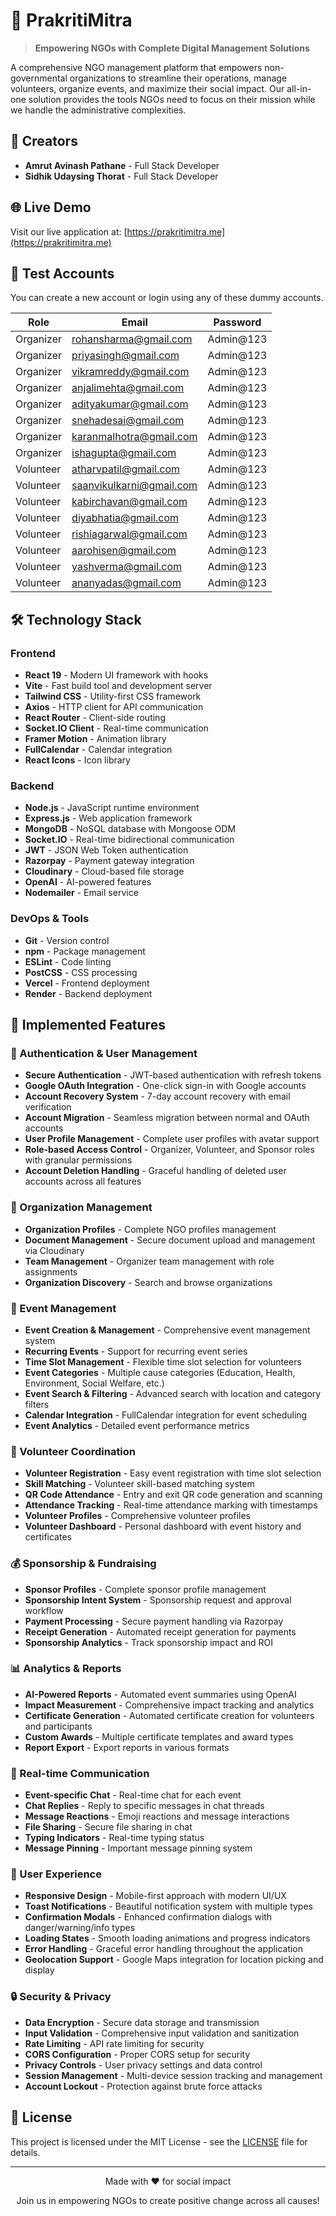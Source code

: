 # 🤝 PrakritiMitra

> **Empowering NGOs with Complete Digital Management Solutions**

A comprehensive NGO management platform that empowers non-governmental organizations to streamline their operations, manage volunteers, organize events, and maximize their social impact. Our all-in-one solution provides the tools NGOs need to focus on their mission while we handle the administrative complexities.

## 👥 Creators

- **Amrut Avinash Pathane** - Full Stack Developer
- **Sidhik Udaysing Thorat** - Full Stack Developer

## 🌐 Live Demo

Visit our live application at: [https://prakritimitra.me](https://prakritimitra.me)

## 🧪 Test Accounts

You can create a new account or login using any of these dummy accounts. 

| **Role**  | **Email**                                                   | **Password** |
| --------- | ----------------------------------------------------------- | ------------ |
| Organizer | [rohansharma@gmail.com](mailto:rohansharma@gmail.com)       | Admin@123    |
| Organizer | [priyasingh@gmail.com](mailto:priyasingh@gmail.com)         | Admin@123    |
| Organizer | [vikramreddy@gmail.com](mailto:vikramreddy@gmail.com)       | Admin@123    |
| Organizer | [anjalimehta@gmail.com](mailto:anjalimehta@gmail.com)       | Admin@123    |
| Organizer | [adityakumar@gmail.com](mailto:adityakumar@gmail.com)       | Admin@123    |
| Organizer | [snehadesai@gmail.com](mailto:snehadesai@gmail.com)         | Admin@123    |
| Organizer | [karanmalhotra@gmail.com](mailto:karanmalhotra@gmail.com)   | Admin@123    |
| Organizer | [ishagupta@gmail.com](mailto:ishagupta@gmail.com)           | Admin@123    |
| Volunteer | [atharvpatil@gmail.com](mailto:atharvpatil@gmail.com)       | Admin@123    |
| Volunteer | [saanvikulkarni@gmail.com](mailto:saanvikulkarni@gmail.com) | Admin@123    |
| Volunteer | [kabirchavan@gmail.com](mailto:kabirchavan@gmail.com)       | Admin@123    |
| Volunteer | [diyabhatia@gmail.com](mailto:diyabhatia@gmail.com)         | Admin@123    |
| Volunteer | [rishiagarwal@gmail.com](mailto:rishiagarwal@gmail.com)     | Admin@123    |
| Volunteer | [aarohisen@gmail.com](mailto:aarohisen@gmail.com)           | Admin@123    |
| Volunteer | [yashverma@gmail.com](mailto:yashverma@gmail.com)           | Admin@123    |
| Volunteer | [ananyadas@gmail.com](mailto:ananyadas@gmail.com)           | Admin@123    |

## 🛠️ Technology Stack

### Frontend
- **React 19** - Modern UI framework with hooks
- **Vite** - Fast build tool and development server
- **Tailwind CSS** - Utility-first CSS framework
- **Axios** - HTTP client for API communication
- **React Router** - Client-side routing
- **Socket.IO Client** - Real-time communication
- **Framer Motion** - Animation library
- **FullCalendar** - Calendar integration
- **React Icons** - Icon library

### Backend
- **Node.js** - JavaScript runtime environment
- **Express.js** - Web application framework
- **MongoDB** - NoSQL database with Mongoose ODM
- **Socket.IO** - Real-time bidirectional communication
- **JWT** - JSON Web Token authentication
- **Razorpay** - Payment gateway integration
- **Cloudinary** - Cloud-based file storage
- **OpenAI** - AI-powered features
- **Nodemailer** - Email service

### DevOps & Tools
- **Git** - Version control
- **npm** - Package management
- **ESLint** - Code linting
- **PostCSS** - CSS processing
- **Vercel** - Frontend deployment
- **Render** - Backend deployment

## 🚀 Implemented Features

### 🔐 Authentication & User Management
- **Secure Authentication** - JWT-based authentication with refresh tokens
- **Google OAuth Integration** - One-click sign-in with Google accounts
- **Account Recovery System** - 7-day account recovery with email verification
- **Account Migration** - Seamless migration between normal and OAuth accounts
- **User Profile Management** - Complete user profiles with avatar support
- **Role-based Access Control** - Organizer, Volunteer, and Sponsor roles with granular permissions
- **Account Deletion Handling** - Graceful handling of deleted user accounts across all features

### 🏢 Organization Management
- **Organization Profiles** - Complete NGO profiles management
- **Document Management** - Secure document upload and management via Cloudinary
- **Team Management** - Organizer team management with role assignments
- **Organization Discovery** - Search and browse organizations

### 📅 Event Management
- **Event Creation & Management** - Comprehensive event management system
- **Recurring Events** - Support for recurring event series
- **Time Slot Management** - Flexible time slot selection for volunteers
- **Event Categories** - Multiple cause categories (Education, Health, Environment, Social Welfare, etc.)
- **Event Search & Filtering** - Advanced search with location and category filters
- **Calendar Integration** - FullCalendar integration for event scheduling
- **Event Analytics** - Detailed event performance metrics

### 👥 Volunteer Coordination
- **Volunteer Registration** - Easy event registration with time slot selection
- **Skill Matching** - Volunteer skill-based matching system
- **QR Code Attendance** - Entry and exit QR code generation and scanning
- **Attendance Tracking** - Real-time attendance marking with timestamps
- **Volunteer Profiles** - Comprehensive volunteer profiles
- **Volunteer Dashboard** - Personal dashboard with event history and certificates

### 💰 Sponsorship & Fundraising
- **Sponsor Profiles** - Complete sponsor profile management
- **Sponsorship Intent System** - Sponsorship request and approval workflow
- **Payment Processing** - Secure payment handling via Razorpay
- **Receipt Generation** - Automated receipt generation for payments
- **Sponsorship Analytics** - Track sponsorship impact and ROI

### 📊 Analytics & Reports
- **AI-Powered Reports** - Automated event summaries using OpenAI
- **Impact Measurement** - Comprehensive impact tracking and analytics
- **Certificate Generation** - Automated certificate creation for volunteers and participants
- **Custom Awards** - Multiple certificate templates and award types
- **Report Export** - Export reports in various formats

### 💬 Real-time Communication
- **Event-specific Chat** - Real-time chat for each event
- **Chat Replies** - Reply to specific messages in chat threads
- **Message Reactions** - Emoji reactions and message interactions
- **File Sharing** - Secure file sharing in chat
- **Typing Indicators** - Real-time typing status
- **Message Pinning** - Important message pinning system

### 📱 User Experience
- **Responsive Design** - Mobile-first approach with modern UI/UX
- **Toast Notifications** - Beautiful notification system with multiple types
- **Confirmation Modals** - Enhanced confirmation dialogs with danger/warning/info types
- **Loading States** - Smooth loading animations and progress indicators
- **Error Handling** - Graceful error handling throughout the application
- **Geolocation Support** - Google Maps integration for location picking and display
### 🔒 Security & Privacy
- **Data Encryption** - Secure data storage and transmission
- **Input Validation** - Comprehensive input validation and sanitization
- **Rate Limiting** - API rate limiting for security
- **CORS Configuration** - Proper CORS setup for security
- **Privacy Controls** - User privacy settings and data control
- **Session Management** - Multi-device session tracking and management
- **Account Lockout** - Protection against brute force attacks

## 📄 License

This project is licensed under the MIT License - see the [LICENSE](LICENSE) file for details.

---

<div align="center">
  <p>Made with ❤️ for social impact</p>
  <p>Join us in empowering NGOs to create positive change across all causes!</p>
</div>
